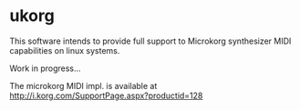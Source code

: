 ukorg
=====

This software intends to provide full support to Microkorg synthesizer MIDI capabilities on linux systems.

Work in progress...

The microkorg MIDI impl. is available at
  http://i.korg.com/SupportPage.aspx?productid=128
